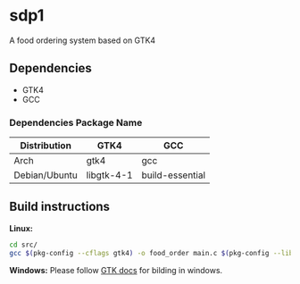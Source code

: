 # sdp1

A food ordering system based on GTK4

## Dependencies

* GTK4
* GCC

### Dependencies Package Name

| Distribution  | GTK4           | GCC |
|---------------|----------------|-----|
| Arch          | gtk4           | gcc
| Debian/Ubuntu | libgtk\-4\-1   |build-essential


## Build instructions

**Linux:**
```bash
cd src/
gcc $(pkg-config --cflags gtk4) -o food_order main.c $(pkg-config --libs gtk4)
```

**Windows:**
Please follow [GTK docs](https://www.gtk.org/docs/installations/windows) for bilding in windows.

